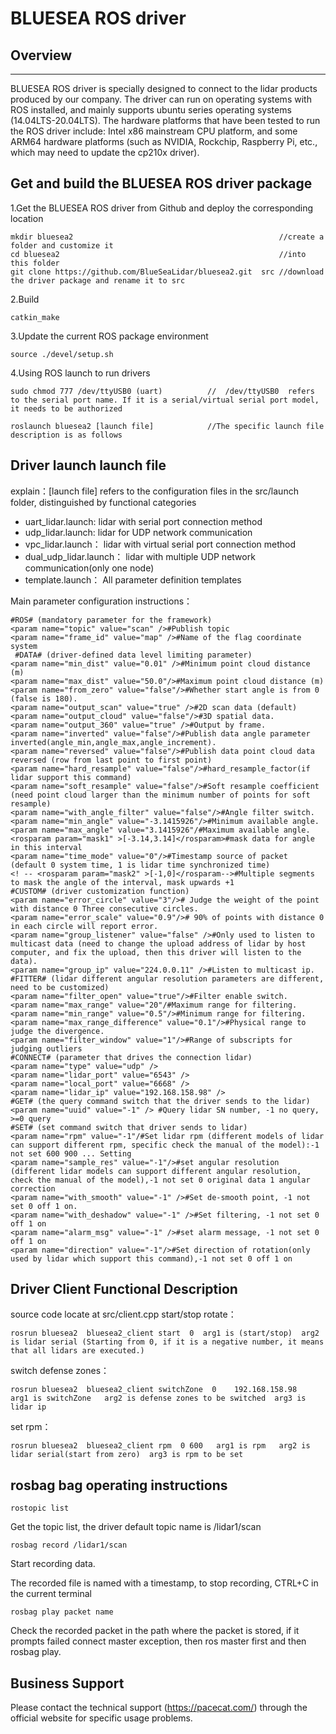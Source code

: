 # BLUESEA ROS driver #

## Overview ##
----------
BLUESEA ROS driver is specially designed to connect to the lidar products produced by our company. The driver can run on operating systems with ROS installed, and mainly supports ubuntu series operating systems (14.04LTS-20.04LTS). The hardware platforms that have been tested to run the ROS driver include: Intel x86 mainstream CPU platform, and some ARM64 hardware platforms (such as NVIDIA, Rockchip, Raspberry Pi, etc., which may need to update the cp210x driver).

## Get and build the BLUESEA ROS driver package ##
1.Get the BLUESEA ROS driver from Github and deploy the corresponding location

    mkdir bluesea2   											//create a folder and customize it
    cd bluesea2    												//into this folder
    git clone https://github.com/BlueSeaLidar/bluesea2.git  src //download the driver package and rename it to src
2.Build

    catkin_make
3.Update the current ROS package environment

    source ./devel/setup.sh


4.Using ROS launch to run drivers

	sudo chmod 777 /dev/ttyUSB0 (uart)			//  /dev/ttyUSB0  refers to the serial port name. If it is a serial/virtual serial port model, it needs to be authorized
    
    roslaunch bluesea2 [launch file]    		//The specific launch file description is as follows

## Driver launch launch file  ##
explain：[launch file] refers to the configuration files in the src/launch folder, distinguished by functional categories

- uart_lidar.launch:			lidar with serial port connection method
- udp_lidar.launch:				lidar for UDP network communication
- vpc_lidar.launch：				lidar with virtual serial port connection method
- dual_udp_lidar.launch：		lidar with multiple UDP network communication(only one node)
- template.launch：				All parameter definition templates


Main parameter configuration instructions：

    #ROS# (mandatory parameter for the framework)
    <param name="topic" value="scan" />#Publish topic
    <param name="frame_id" value="map" />#Name of the flag coordinate system
     #DATA# (driver-defined data level limiting parameter)
    <param name="min_dist" value="0.01" />#Minimum point cloud distance (m)
    <param name="max_dist" value="50.0"/>#Maximum point cloud distance (m)
    <param name="from_zero" value="false"/>#Whether start angle is from 0 (false is 180).
    <param name="output_scan" value="true" />#2D scan data (default)
    <param name="output_cloud" value="false"/>#3D spatial data.
    <param name="output_360" value="true" />#Output by frame.
    <param name="inverted" value="false"/>#Publish data angle parameter inverted(angle_min,angle_max,angle_increment).
    <param name="reversed" value="false"/>#Publish data point cloud data reversed (row from last point to first point)
    <param name="hard_resample" value="false"/>#hard_resample_factor(if lidar support this command)
    <param name="soft_resample" value="false"/>#Soft resample coefficient (need point cloud larger than the minimum number of points for soft resample)
    <param name="with_angle_filter" value="false"/>#Angle filter switch.
    <param name="min_angle" value="-3.1415926"/>#Minimum available angle.
    <param name="max_angle" value="3.1415926"/#Maximum available angle.
    <rosparam param="mask1" >[-3.14,3.14]</rosparam>#mask data for angle in this interval
    <param name="time_mode" value="0"/>#Timestamp source of packet (default 0 system time, 1 is lidar time synchronized time)
    <! -- <rosparam param="mask2" >[-1,0]</rosparam-->#Multiple segments to mask the angle of the interval, mask upwards +1
    #CUSTOM# (driver customization function)
    <param name="error_circle" value="3"/># Judge the weight of the point with distance 0 Three consecutive circles.
    <param name="error_scale" value="0.9"/># 90% of points with distance 0 in each circle will report error.
    <param name="group_listener" value="false" />#Only used to listen to multicast data (need to change the upload address of lidar by host computer, and fix the upload, then this driver will listen to the data).
    <param name="group_ip" value="224.0.0.11" />#Listen to multicast ip.
    #FITTER# (lidar different angular resolution parameters are different, need to be customized)
    <param name="filter_open" value="true"/>#Filter enable switch.
    <param name="max_range" value="20"/#Maximum range for filtering.
    <param name="min_range" value="0.5"/>#Minimum range for filtering.
    <param name="max_range_difference" value="0.1"/>#Physical range to judge the divergence.
    <param name="filter_window" value="1"/>#Range of subscripts for judging outliers
    #CONNECT# (parameter that drives the connection lidar)
    <param name="type" value="udp" />
    <param name="lidar_port" value="6543" />
    <param name="local_port" value="6668" />
    <param name="lidar_ip" value="192.168.158.98" />
    #GET# (the query command switch that the driver sends to the lidar)
    <param name="uuid" value="-1" /> #Query lidar SN number, -1 no query, >=0 query
    #SET# (set command switch that driver sends to lidar)
    <param name="rpm" value="-1"/#Set lidar rpm (different models of lidar can support different rpm, specific check the manual of the model):-1 not set 600 900 ... Setting
    <param name="sample_res" value="-1"/>#set angular resolution (different lidar models can support different angular resolution, check the manual of the model),-1 not set 0 original data 1 angular correction
    <param name="with_smooth" value="-1" />#Set de-smooth point, -1 not set 0 off 1 on.
    <param name="with_deshadow" value="-1" />#Set filtering, -1 not set 0 off 1 on
    <param name="alarm_msg" value="-1" />#set alarm message, -1 not set 0 off 1 on
    <param name="direction" value="-1"/>#Set direction of rotation(only used by lidar which support this command),-1 not set 0 off 1 on


## Driver Client Functional Description ##
source code locate at src/client.cpp
start/stop rotate：
    
    rosrun bluesea2  bluesea2_client start  0  arg1 is (start/stop)  arg2 is lidar serial (Starting from 0, if it is a negative number, it means that all lidars are executed.)

switch defense zones：
	
	rosrun bluesea2  bluesea2_client switchZone  0    192.168.158.98     arg1 is switchZone   arg2 is defense zones to be switched  arg3 is lidar ip

set rpm：

	rosrun bluesea2  bluesea2_client rpm  0 600   arg1 is rpm   arg2 is lidar serial(start from zero)  arg3 is rpm to be set

## rosbag bag operating instructions ##

	rostopic list 
Get the topic list, the driver default topic name is /lidar1/scan

	rosbag record /lidar1/scan 

Start recording data.

The recorded file is named with a timestamp, to stop recording, CTRL+C in the current terminal 

	rosbag play packet name

Check the recorded packet in the path where the packet is stored, if it prompts failed connect master exception, then ros master first and then rosbag play.

## Business Support ##

Please contact the technical support (https://pacecat.com/) through the official website for specific usage problems.
